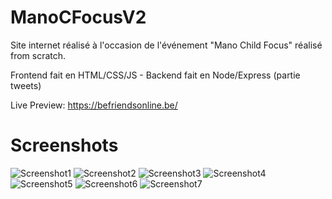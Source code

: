 # ManoCFocusV2

Site internet réalisé à l'occasion de l'événement "Mano Child Focus" réalisé from scratch.

Frontend fait en HTML/CSS/JS - Backend fait en Node/Express (partie tweets)

Live Preview: https://befriendsonline.be/

# Screenshots
![Screenshot1](https://i.imgur.com/tcIRLau.png)
![Screenshot2](https://i.imgur.com/TXCqVPP.png)
![Screenshot3](https://i.imgur.com/H7T9Dlb.png)
![Screenshot4](https://i.imgur.com/9t7rHWi.png)
![Screenshot5](https://i.imgur.com/o8mQ4n8.png)
![Screenshot6](https://i.imgur.com/mxQsSyb.png)
![Screenshot7](https://i.imgur.com/vwbPSKZ.png)
